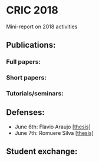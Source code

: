# CRIC 2018
Mini-report on 2018 activities

## Publications:

### Full papers:

### Short papers:

### Tutorials/seminars:

## Defenses:
- June 6th: Flavio Araujo [[thesis]](https://github.com/dani-lbnl/cric2018/thesis/flaviothesis.pdf)
- June 7th: Romuere Silva [[thesis]](https://github.com/dani-lbnl/cric2018/thesis/romuerethesis.pdf)

## Student exchange:
